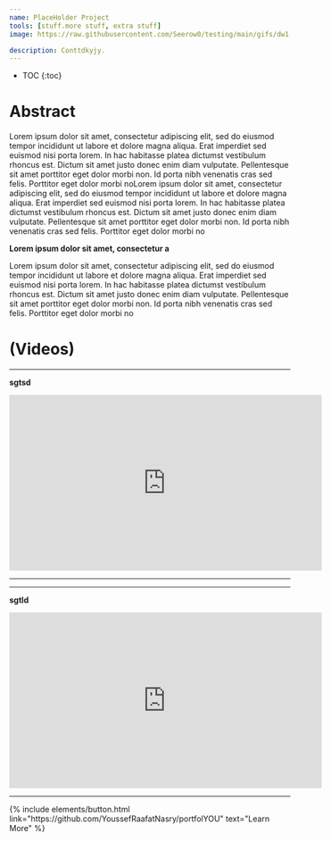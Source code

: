 ```yaml
---
name: PlaceHolder Project
tools: [stuff.more stuff, extra stuff]
image: https://raw.githubusercontent.com/Seerow0/testing/main/gifs/dw1.gif

description: Conttdkyjy.
---
```


<!-- to embed a video, first get the embed link from youtube and follow the formoat below, also edit this later to provide an exampple you lazybutt-->
* TOC
{:toc}

# Abstract

Lorem ipsum dolor sit amet, consectetur adipiscing elit, sed do eiusmod tempor incididunt ut labore et dolore magna aliqua. Erat imperdiet sed euismod nisi porta lorem. In hac habitasse platea dictumst vestibulum rhoncus est. Dictum sit amet justo donec enim diam vulputate. Pellentesque sit amet porttitor eget dolor morbi non. Id porta nibh venenatis cras sed felis. Porttitor eget dolor morbi noLorem ipsum dolor sit amet, consectetur adipiscing elit, sed do eiusmod tempor incididunt ut labore et dolore magna aliqua. Erat imperdiet sed euismod nisi porta lorem. In hac habitasse platea dictumst vestibulum rhoncus est. Dictum sit amet justo donec enim diam vulputate. Pellentesque sit amet porttitor eget dolor morbi non. Id porta nibh venenatis cras sed felis. Porttitor eget dolor morbi no

**Lorem ipsum dolor sit amet, consectetur a**

Lorem ipsum dolor sit amet, consectetur adipiscing elit, sed do eiusmod tempor incididunt ut labore et dolore magna aliqua. Erat imperdiet sed euismod nisi porta lorem. In hac habitasse platea dictumst vestibulum rhoncus est. Dictum sit amet justo donec enim diam vulputate. Pellentesque sit amet porttitor eget dolor morbi non. Id porta nibh venenatis cras sed felis. Porttitor eget dolor morbi no
# (Videos)

---

**sgtsd**
<iframe width="560" height="315" src="https://www.youtube.com/embed/MoJH7ynzV3I?si=Wz4onroNHGYSVXB0" title="YouTube video player" frameborder="0" allow="accelerometer; autoplay; clipboard-write; encrypted-media; gyroscope; picture-in-picture; web-share" allowfullscreen></iframe>

---

---

**sgtld**
<iframe width="560" height="315" src="https://www.youtube.com/embed/tnUq-wvVv28?si=hNboR3f37PPvRKtK" title="YouTube video player" frameborder="0" allow="accelerometer; autoplay; clipboard-write; encrypted-media; gyroscope; picture-in-picture; web-share" allowfullscreen></iframe>

---

<p class="text-center">
{% include elements/button.html link="https://github.com/YoussefRaafatNasry/portfolYOU" text="Learn More" %}
</p>
